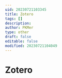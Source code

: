 ```yaml
---
uid: 20230721103345
title: Zotero
tags: []
description: 
author: PKMer
type: other
draft: false
editable: false
modified: 20230721104049
---
```


# Zotero